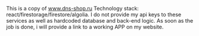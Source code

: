 This is a copy of www.dns-shop.ru
Technology stack: react/firestorage/firestore/algolia.
I do not provide my api keys to these services as well as hardcoded database and back-end logic.
As soon as the job is done, i will provide a link to a working APP on my website.
